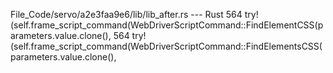 File_Code/servo/a2e3faa9e6/lib/lib_after.rs --- Rust
564         try!(self.frame_script_command(WebDriverScriptCommand::FindElementCSS(parameters.value.clone(),                                                  564         try!(self.frame_script_command(WebDriverScriptCommand::FindElementsCSS(parameters.value.clone(),

